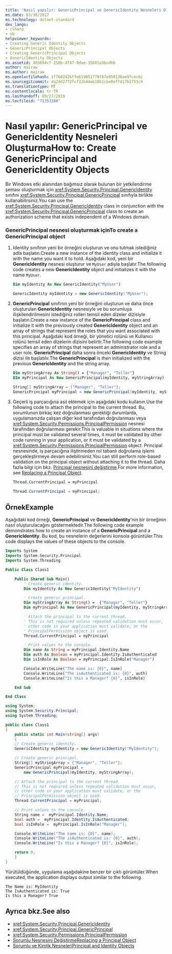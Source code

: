 ```yaml
---
title: 'Nasıl yapılır: GenericPrincipal ve GenericIdentity Nesneleri Oluşturma'
ms.date: 03/30/2017
ms.technology: dotnet-standard
dev_langs:
- csharp
- vb
helpviewer_keywords:
- Creating Generic Identity Objects
- GenericPrincipal Objects
- Creating GenericPrincipal Objects
- GenericIdentity Objects
ms.assetid: 465694cf-258b-4747-9dae-35b01a5bcdbb
author: mairaw
ms.author: mairaw
ms.openlocfilehash: 1f768242bffe619051779f87e950138ae9fcec6c
ms.sourcegitcommit: da2dd2772fcf32b44eb18b1cbe8affd17b1753c9
ms.translationtype: MT
ms.contentlocale: tr-TR
ms.lasthandoff: 09/27/2019
ms.locfileid: "71353180"
---
```

# <a name="how-to-create-genericprincipal-and-genericidentity-objects"></a><span data-ttu-id="26170-102">Nasıl yapılır: GenericPrincipal ve GenericIdentity Nesneleri Oluşturma</span><span class="sxs-lookup"><span data-stu-id="26170-102">How to: Create GenericPrincipal and GenericIdentity Objects</span></span>

<span data-ttu-id="26170-103">Bir Windows etki alanından bağımsız olarak bulunan bir yetkilendirme şeması oluşturmak için <xref:System.Security.Principal.GenericIdentity> sınıfını <xref:System.Security.Principal.GenericPrincipal> sınıfıyla birlikte kullanabilirsiniz.</span><span class="sxs-lookup"><span data-stu-id="26170-103">You can use the <xref:System.Security.Principal.GenericIdentity> class in conjunction with the <xref:System.Security.Principal.GenericPrincipal> class to create an authorization scheme that exists independent of a Windows domain.</span></span>

### <a name="to-create-a-genericprincipal-object"></a><span data-ttu-id="26170-104">GenericPrincipal nesnesi oluşturmak için</span><span class="sxs-lookup"><span data-stu-id="26170-104">To create a GenericPrincipal object</span></span>

1. <span data-ttu-id="26170-105">Identity sınıfının yeni bir örneğini oluşturun ve onu tutmak istediğiniz adla başlatın.</span><span class="sxs-lookup"><span data-stu-id="26170-105">Create a new instance of the identity class and initialize it with the name you want it to hold.</span></span> <span data-ttu-id="26170-106">Aşağıdaki kod, yeni bir **GenericIdentity** nesnesi oluşturur ve `MyUser` adıyla başlatır.</span><span class="sxs-lookup"><span data-stu-id="26170-106">The following code creates a new **GenericIdentity** object and initializes it with the name `MyUser`.</span></span>

    ```vb
    Dim myIdentity As New GenericIdentity("MyUser")
    ```

    ```csharp
    GenericIdentity myIdentity = new GenericIdentity("MyUser");
    ```

2. <span data-ttu-id="26170-107">**GenericPrincipal** sınıfının yeni bir örneğini oluşturun ve daha önce oluşturulan **GenericIdentity** nesnesiyle ve bu sorumluya ilişkilendirilmesini istediğiniz rolleri temsil eden dizeler dizisiyle başlatın.</span><span class="sxs-lookup"><span data-stu-id="26170-107">Create a new instance of the **GenericPrincipal** class and initialize it with the previously created **GenericIdentity** object and an array of strings that represent the roles that you want associated with this principal.</span></span> <span data-ttu-id="26170-108">Aşağıdaki kod örneği, bir yönetici rolünü ve Kullanıcı rolünü temsil eden dizelerin dizisini belirtir.</span><span class="sxs-lookup"><span data-stu-id="26170-108">The following code example specifies an array of strings that represent an administrator role and a user role.</span></span> <span data-ttu-id="26170-109">**GenericPrincipal** daha sonra önceki **GenericIdentity** ve String dizisi ile başlatılır.</span><span class="sxs-lookup"><span data-stu-id="26170-109">The **GenericPrincipal** is then initialized with the previous **GenericIdentity** and the string array.</span></span>

    ```vb
    Dim myStringArray As String() = {"Manager", "Teller"}
    DIm myPrincipal As New GenericPrincipal(myIdentity, myStringArray)
    ```

    ```csharp
    String[] myStringArray = {"Manager", "Teller"};
    GenericPrincipal myPrincipal = new GenericPrincipal(myIdentity, myStringArray);
    ```

3. <span data-ttu-id="26170-110">Geçerli iş parçacığına asıl eklemek için aşağıdaki kodu kullanın.</span><span class="sxs-lookup"><span data-stu-id="26170-110">Use the following code to attach the principal to the current thread.</span></span> <span data-ttu-id="26170-111">Bu, sorumlunun birkaç kez doğrulanması gerektiği durumlarda, uygulamanızda çalışan diğer kod tarafından doğrulanması veya <xref:System.Security.Permissions.PrincipalPermission> nesnesi tarafından doğrulanması gerekir.</span><span class="sxs-lookup"><span data-stu-id="26170-111">This is valuable in situations where the principal must be validated several times, it must be validated by other code running in your application, or it must be validated by a <xref:System.Security.Permissions.PrincipalPermission> object.</span></span> <span data-ttu-id="26170-112">Principal nesnesinde, iş parçacığına iliştirmeden rol tabanlı doğrulama işlemi gerçekleştirmeye devam edebilirsiniz.</span><span class="sxs-lookup"><span data-stu-id="26170-112">You can still perform role-based validation on the principal object without attaching it to the thread.</span></span> <span data-ttu-id="26170-113">Daha fazla bilgi için bkz. [Principal nesnesini değiştirme](../../../docs/standard/security/replacing-a-principal-object.md).</span><span class="sxs-lookup"><span data-stu-id="26170-113">For more information, see [Replacing a Principal Object](../../../docs/standard/security/replacing-a-principal-object.md).</span></span>

    ```vb
    Thread.CurrentPrincipal = myPrincipal
    ```

    ```csharp
    Thread.CurrentPrincipal = myPrincipal;
    ```

## <a name="example"></a><span data-ttu-id="26170-114">Örnek</span><span class="sxs-lookup"><span data-stu-id="26170-114">Example</span></span>

<span data-ttu-id="26170-115">Aşağıdaki kod örneği, **GenericPrincipal** ve **GenericIdentity**'nin bir örneğinin nasıl oluşturulacağını göstermektedir.</span><span class="sxs-lookup"><span data-stu-id="26170-115">The following code example demonstrates how to create an instance of a **GenericPrincipal** and a **GenericIdentity**.</span></span> <span data-ttu-id="26170-116">Bu kod, bu nesnelerin değerlerini konsola görüntüler.</span><span class="sxs-lookup"><span data-stu-id="26170-116">This code displays the values of these objects to the console.</span></span>

```vb
Imports System
Imports System.Security.Principal
Imports System.Threading

Public Class Class1

    Public Shared Sub Main()
        ' Create generic identity.
        Dim myIdentity As New GenericIdentity("MyIdentity")

        ' Create generic principal.
        Dim myStringArray As String() =  {"Manager", "Teller"}
        Dim myPrincipal As New GenericPrincipal(myIdentity, myStringArray)

        ' Attach the principal to the current thread.
        ' This is not required unless repeated validation must occur,
        ' other code in your application must validate, or the
        ' PrincipalPermission object is used.
        Thread.CurrentPrincipal = myPrincipal

        ' Print values to the console.
        Dim name As String = myPrincipal.Identity.Name
        Dim auth As Boolean = myPrincipal.Identity.IsAuthenticated
        Dim isInRole As Boolean = myPrincipal.IsInRole("Manager")

        Console.WriteLine("The name is: {0}", name)
        Console.WriteLine("The isAuthenticated is: {0}", auth)
        Console.WriteLine("Is this a Manager? {0}", isInRole)

    End Sub

End Class
```

```csharp
using System;
using System.Security.Principal;
using System.Threading;

public class Class1
{
    public static int Main(string[] args)
    {
    // Create generic identity.
    GenericIdentity myIdentity = new GenericIdentity("MyIdentity");

    // Create generic principal.
    String[] myStringArray = {"Manager", "Teller"};
    GenericPrincipal myPrincipal =
        new GenericPrincipal(myIdentity, myStringArray);

    // Attach the principal to the current thread.
    // This is not required unless repeated validation must occur,
    // other code in your application must validate, or the
    // PrincipalPermission object is used.
    Thread.CurrentPrincipal = myPrincipal;

    // Print values to the console.
    String name =  myPrincipal.Identity.Name;
    bool auth =  myPrincipal.Identity.IsAuthenticated;
    bool isInRole =  myPrincipal.IsInRole("Manager");

    Console.WriteLine("The name is: {0}", name);
    Console.WriteLine("The isAuthenticated is: {0}", auth);
    Console.WriteLine("Is this a Manager? {0}", isInRole);

    return 0;
    }
}
```

<span data-ttu-id="26170-117">Yürütüldüğünde, uygulama aşağıdakine benzer bir çıktı görüntüler.</span><span class="sxs-lookup"><span data-stu-id="26170-117">When executed, the application displays output similar to the following.</span></span>

```console
The Name is: MyIdentity
The IsAuthenticated is: True
Is this a Manager? True
```

## <a name="see-also"></a><span data-ttu-id="26170-118">Ayrıca bkz.</span><span class="sxs-lookup"><span data-stu-id="26170-118">See also</span></span>

- <xref:System.Security.Principal.GenericIdentity>
- <xref:System.Security.Principal.GenericPrincipal>
- <xref:System.Security.Permissions.PrincipalPermission>
- [<span data-ttu-id="26170-119">Sorumlu Nesnesini Değiştirme</span><span class="sxs-lookup"><span data-stu-id="26170-119">Replacing a Principal Object</span></span>](../../../docs/standard/security/replacing-a-principal-object.md)
- [<span data-ttu-id="26170-120">Sorumlu ve Kimlik Nesneleri</span><span class="sxs-lookup"><span data-stu-id="26170-120">Principal and Identity Objects</span></span>](../../../docs/standard/security/principal-and-identity-objects.md)
